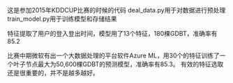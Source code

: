这是参加2015年KDDCUP比赛的时候的代码
deal_data.py用于对数据进行预处理
train_model.py用于训练模型和存储结果

特征提取了用户的登入登出时间，模型用了13个特征，180棵GDBT，准确率有85.2

比赛中期微软有出一个大数据处理的平台软件Azure ML，用30个的特征训练了一个叶子节点最大为50,600棵GDBT的预测模型，准确率有85.3。
有效的特征选取还是很重要的，并不是越多越好。


